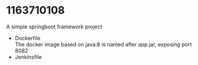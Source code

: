 # 1163710108
A simple springboot framework project
- Dockerfile  
The docker image based on java:8 is named after app.jar, exposing port 8082
- Jenkinsfile
